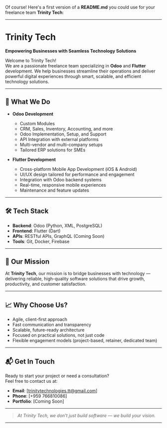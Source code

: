 Of course! Here's a first version of a **README.md** you could use for your freelance team **Trinity Tech**:

---

# Trinity Tech

**Empowering Businesses with Seamless Technology Solutions**

Welcome to Trinity Tech!  
We are a passionate freelance team specializing in **Odoo** and **Flutter** development. We help businesses streamline their operations and deliver powerful digital experiences through smart, scalable, and efficient technology solutions.

---

## 🚀 What We Do

- **Odoo Development**  
  - Custom Modules
  - CRM, Sales, Inventory, Accounting, and more
  - Odoo Implementation, Setup, and Support
  - API Integration with external platforms
  - Multi-vendor and multi-company setups
  - Tailored ERP solutions for SMEs

- **Flutter Development**  
  - Cross-platform Mobile App Development (iOS & Android)
  - UI/UX design tailored for performance and engagement
  - Integration with Odoo backend systems
  - Real-time, responsive mobile experiences
  - Maintenance and feature updates

---

## 🛠️ Tech Stack

- **Backend**: Odoo (Python, XML, PostgreSQL)
- **Frontend**: Flutter (Dart)
- **APIs**: RESTful APIs, GraphQL (Coming Soon)
- **Tools**: Git, Docker, Firebase

---

## 🎯 Our Mission

At **Trinity Tech**, our mission is to bridge businesses with technology — delivering reliable, high-quality software solutions that drive growth, productivity, and customer satisfaction.

---

## 📈 Why Choose Us?

- Agile, client-first approach
- Fast communication and transparency
- Scalable, future-ready architecture
- Focused on practical solutions, not just code
- Flexible engagement models (project-based, retainer, dedicated team)

---

## 📬 Get In Touch

Ready to start your project or need a consultation?  
Feel free to contact us at:

- **Email**: [trinitytechnologies.tt@gmail.com]  
- **Phone**: [+959 766810086]  
- **Portfolio**: [Coming Soon]

---

> _At Trinity Tech, we don't just build software — we build your vision._

---
